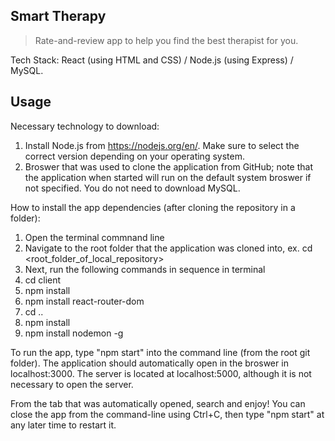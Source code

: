 ## Smart Therapy

> Rate-and-review app to help you find the best therapist for you.

Tech Stack: React (using HTML and CSS) / Node.js (using Express) / MySQL.

## Usage

Necessary technology to download:
1. Install Node.js from https://nodejs.org/en/. Make sure to select the correct version depending on your operating system.
2. Broswer that was used to clone the application from GitHub; note that the application when started will run on the default system broswer if not specified.
You do not need to download MySQL.

How to install the app dependencies (after cloning the repository in a folder):
1. Open the terminal commnand line
2. Navigate to the root folder that the application was cloned into, ex. cd <root_folder_of_local_repository>
3. Next, run the following commands in sequence in terminal
4. cd client
5. npm install
6. npm install react-router-dom
7. cd ..
8. npm install
9. npm install nodemon -g

To run the app, type "npm start" into the command line (from the root git folder).
The application should automatically open in the broswer in localhost:3000. The server is located at localhost:5000, although it is not necessary to open the server. 

From the tab that was automatically opened, search and enjoy! You can close the app from the command-line using Ctrl+C, then type "npm start" at any later time to restart it.
